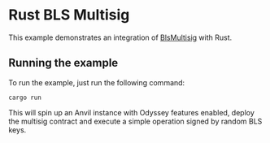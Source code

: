 # Rust BLS Multisig

This example demonstrates an integration of [BlsMultisig](../../contracts/BLSMultisig.sol) with Rust.

## Running the example

To run the example, just run the following command:

```shell
cargo run
```

This will spin up an Anvil instance with Odyssey features enabled, deploy the multisig contract and execute a simple operation signed by random BLS keys.
